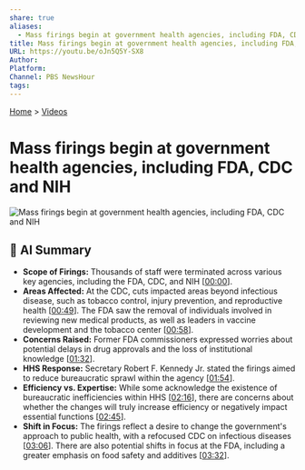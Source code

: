 ```yaml
---
share: true
aliases:
  - Mass firings begin at government health agencies, including FDA, CDC and NIH
title: Mass firings begin at government health agencies, including FDA, CDC and NIH
URL: https://youtu.be/oJn5Q5Y-SX8
Author: 
Platform: 
Channel: PBS NewsHour
tags: 
---
```

[Home](../index.md) > [Videos](./index.md)  
# Mass firings begin at government health agencies, including FDA, CDC and NIH  
![Mass firings begin at government health agencies, including FDA, CDC and NIH](https://youtu.be/oJn5Q5Y-SX8)  
  
## 🤖 AI Summary  
- **Scope of Firings:** Thousands of staff were terminated across various key agencies, including the FDA, CDC, and NIH \[[00:00](https://youtu.be/oJn5Q5Y-SX8&t=0)].  
- **Areas Affected:** At the CDC, cuts impacted areas beyond infectious disease, such as tobacco control, injury prevention, and reproductive health \[[00:49](https://youtu.be/oJn5Q5Y-SX8&t=49)]. The FDA saw the removal of individuals involved in reviewing new medical products, as well as leaders in vaccine development and the tobacco center \[[00:58](https://youtu.be/oJn5Q5Y-SX8&t=58)].  
- **Concerns Raised:** Former FDA commissioners expressed worries about potential delays in drug approvals and the loss of institutional knowledge \[[01:32](https://youtu.be/oJn5Q5Y-SX8&t=92)].  
- **HHS Response:** Secretary Robert F. Kennedy Jr. stated the firings aimed to reduce bureaucratic sprawl within the agency \[[01:54](https://youtu.be/oJn5Q5Y-SX8&t=114)].  
- **Efficiency vs. Expertise:** While some acknowledge the existence of bureaucratic inefficiencies within HHS \[[02:16](https://youtu.be/oJn5Q5Y-SX8&t=136)], there are concerns about whether the changes will truly increase efficiency or negatively impact essential functions \[[02:45](https://youtu.be/oJn5Q5Y-SX8&t=165)].  
- **Shift in Focus:** The firings reflect a desire to change the government's approach to public health, with a refocused CDC on infectious diseases \[[03:06](https://youtu.be/oJn5Q5Y-SX8&t=186)]. There are also potential shifts in focus at the FDA, including a greater emphasis on food safety and additives \[[03:32](https://youtu.be/oJn5Q5Y-SX8&t=212)].